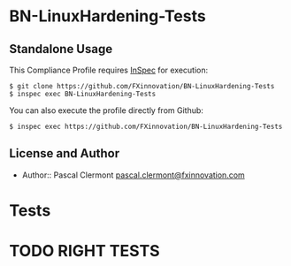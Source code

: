 BN-LinuxHardening-Tests
=======================

## Standalone Usage

This Compliance Profile requires [InSpec](https://github.com/chef/inspec) for execution:

```
$ git clone https://github.com/FXinnovation/BN-LinuxHardening-Tests
$ inspec exec BN-LinuxHardening-Tests
```

You can also execute the profile directly from Github:

```
$ inspec exec https://github.com/FXinnovation/BN-LinuxHardening-Tests
```

## License and Author

* Author:: Pascal Clermont <pascal.clermont@fxinnovation.com>

# Tests
# TODO RIGHT TESTS
